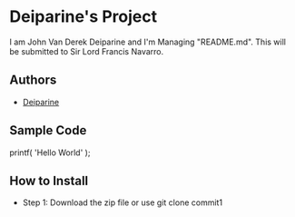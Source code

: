 # Deiparine's Project
I am John Van Derek Deiparine and I'm Managing "README.md". This will be submitted to Sir Lord Francis Navarro.
## Authors
- [Deiparine](https://github.com/Deiparine03.com)
## Sample Code
printf( 'Hello World' );
## How to Install
- Step 1: Download the zip file or use git clone
commit1
